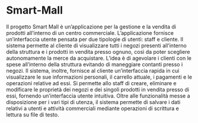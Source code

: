 # Smart-Mall
Il progetto Smart Mall è un’applicazione per la gestione e la vendita di prodotti all’interno di un centro commerciale. L’applicazione fornisce un’interfaccia utente pensata per due tipologie di utenti: staff e cliente.
Il sistema permette al cliente di visualizzare tutti i negozi presenti all’interno della struttura e i prodotti in vendita presso ognuno, così da poter scegliere autonomamente la merce da acquistare. L’idea è di agevolare i clienti con le spese all’interno della struttura evitando di maneggiare contanti presso i negozi. Il sistema, inoltre, fornisce al cliente un’interfaccia rapida in cui visualizzare le sue informazioni personali, il carrello attuale, i pagamenti e le operazioni relative ad essi. 
Si permette allo staff di creare, eliminare e modificare le proprietà dei negozi e dei singoli prodotti in vendita presso di essi, fornendo un’interfaccia utente intuitiva.
Oltre alle funzionalità messe a disposizione per i vari tipi di utenza, il sistema permette di salvare i dati relativi a utenti e attività commerciali mediante operazioni di scrittura e lettura su file di testo.
